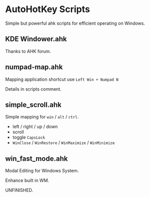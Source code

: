 # AutoHotKey Scripts

Simple but powerful ahk scripts for efficient operating on Windows.

## KDE Windower.ahk

Thanks to AHK forum.

## numpad-map.ahk

Mapping application shortcut use `Left Win + Numpad N`

Details in scripts comment.

## simple_scroll.ahk

Simple mapping for `win` / `alt` / `ctrl`.

- left / right / up / down
- scroll
- toggle `CapsLock`
- `WinClose` / `WinRestore` / `WinMaximize` / `WinMinimize`


## win_fast_mode.ahk

Modal Editing for Windows System.

Enhance built in WM.

UNFINISHED.